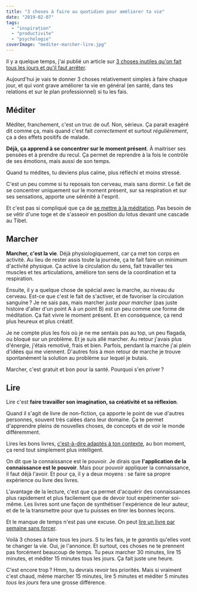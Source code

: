 ```yaml
---
title: "3 choses à faire au quotidien pour améliorer ta vie"
date: "2019-02-07"
tags:
  - "inspiration"
  - "productivite"
  - "psychologie"
coverImage: "mediter-marcher-lire.jpg"
---
```


Il y a quelque temps, j'ai publié un article sur [3 choses inutiles qu'on fait tous les jours et qu'il faut arrêter](https://tobal.fr/3-choses-inutiles-quon-fait-tous-les-jours-et-quil-faut-arreter/).

Aujourd'hui je vais te donner 3 choses relativement simples à faire chaque jour, et qui vont grave améliorer ta vie en général (en santé, dans tes relations et sur le plan professionnel) si tu les fais.<!--more-->

## Méditer

Méditer, franchement, c'est un truc de ouf. Non, sérieux. Ça parait exagéré dit comme ça, mais quand c'est fait _correctement_ et surtout _régulièrement_, ça a des effets positifs de malade.

**Déjà, ça apprend à se concentrer sur le moment présent**. À maitriser ses pensées et à prendre du recul. Ça permet de reprendre à la fois le contrôle de ses émotions, mais aussi de son temps.

Quand tu médites, tu deviens plus calme, plus réfléchi et moins stressé.

C'est un peu comme si tu reposais ton cerveau, mais sans dormir. Le fait de se concentrer uniquement sur le moment présent, sur sa respiration et sur ses sensations, apporte une sérénité à l'esprit.

Et c'est pas si compliqué que ça de [se mettre à la méditation](https://tobal.fr/comment-se-mettre-a-la-meditation/). Pas besoin de se vêtir d'une toge et de s'asseoir en position du lotus devant une cascade au Tibet.

## Marcher

**Marcher, c'est la vie**. Déjà physiologiquement, car ça met ton corps en activité. Au lieu de rester assis toute la journée, ça te fait faire un minimum d'activité physique. Ça active la circulation du sens, fait travailler tes muscles et tes articulations, améliore ton sens de la coordination et ta respiration.

Ensuite, il y a quelque chose de spécial avec la marche, au niveau du cerveau. Est-ce que c'est le fait de s'activer, et de favoriser la circulation sanguine ? Je ne sais pas, mais marcher _juste pour marcher_ (pas juste histoire d'aller d'un point A à un point B) est un peu comme une forme de méditation. Ça fait vivre le moment présent. Et en conséquence, ça rend plus heureux et plus créatif.

Je ne compte plus les fois où je ne me sentais pas au top, un peu flagada, ou bloqué sur un problème. Et je suis allé marcher. Au retour j'avais plus d'énergie, j'étais remotivé, frais et bien. Parfois, pendant la marche j'ai plein d'idées qui me viennent. D'autres fois à mon retour de marche je trouve spontanément la solution au problème sur lequel je butais.

Marcher, c'est gratuit et bon pour la santé. Pourquoi s'en priver ?

## Lire

Lire c'est **faire travailler son imagination, sa créativité et sa réflexion**.

Quand il s'agit de livre de non-fiction, ça apporte le point de vue d'autres personnes, souvent très calées dans leur domaine. Ça te permet d'apprendre pleins de nouvelles choses, de concepts et de voir le monde différemment.

Lires les bons livres, [c'est-à-dire adaptés à ton contexte](https://tobal.fr/apprendre-pour-apprendre-le-piege-a-eviter/), au bon moment, ça rend tout simplement plus intelligent.

On dit que la connaissance est le pouvoir. Je dirais que **l'application de la connaissance est le pouvoir**. Mais pour pouvoir appliquer la connaissance, il faut déjà l'avoir. Et pour ça, il y a deux moyens : se faire sa propre expérience ou livre des livres.

L'avantage de la lecture, c'est que ça permet d'acquérir des connaissances plus rapidement et plus facilement que de devoir tout expérimenter soi-même. Les livres sont une façon de synthétiser l'expérience de leur auteur, et de te la transmettre pour que tu puisses en tirer les bonnes leçons.

Et le manque de temps n'est pas une excuse. On peut [lire un livre par semaine sans forcer](https://tobal.fr/comment-lire-un-livre-par-semaine-sans-forcer/).

Voilà 3 choses à faire tous les jours. S tu les fais, je te _garantis_ qu'elles vont te changer la vie. Oui, je l'annonce. Et surtout, ces choses ne te prennent pas forcément beaucoup de temps. Tu peux marcher 30 minutes, lire 15 minutes, et méditer 15 minutes tous les jours. Ça fait juste une heure.

C'est encore trop ? Hmm, tu devrais revoir tes priorités. Mais si vraiment c'est chaud, même marcher 15 minutes, lire 5 minutes et méditer 5 minutes _tous les jours_ fera une grosse différence.
